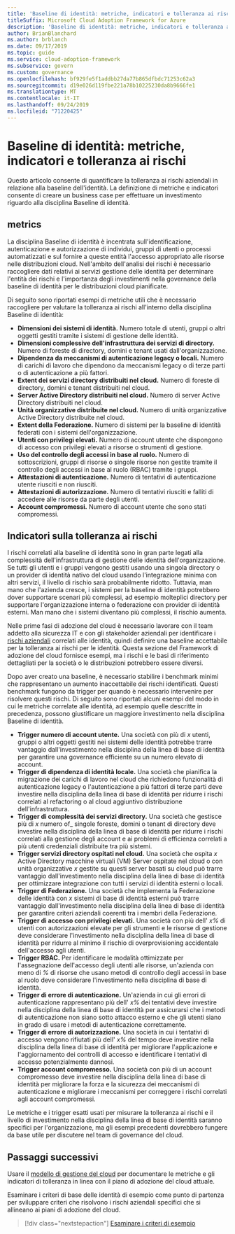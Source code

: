 ```yaml
---
title: 'Baseline di identità: metriche, indicatori e tolleranza ai rischi'
titleSuffix: Microsoft Cloud Adoption Framework for Azure
description: 'Baseline di identità: metriche, indicatori e tolleranza ai rischi'
author: BrianBlanchard
ms.author: brblanch
ms.date: 09/17/2019
ms.topic: guide
ms.service: cloud-adoption-framework
ms.subservice: govern
ms.custom: governance
ms.openlocfilehash: bf929fe5f1addbb27da77b865dfbdc71253c62a3
ms.sourcegitcommit: d19e026d119fbe221a78b10225230da8b9666fe1
ms.translationtype: MT
ms.contentlocale: it-IT
ms.lasthandoff: 09/24/2019
ms.locfileid: "71220425"
---
```

# <a name="identity-baseline-metrics-indicators-and-risk-tolerance"></a>Baseline di identità: metriche, indicatori e tolleranza ai rischi

Questo articolo consente di quantificare la tolleranza ai rischi aziendali in relazione alla baseline dell'identità. La definizione di metriche e indicatori consente di creare un business case per effettuare un investimento riguardo alla disciplina Baseline di identità.

## <a name="metrics"></a>metrics

La disciplina Baseline di identità è incentrata sull'identificazione, autenticazione e autorizzazione di individui, gruppi di utenti o processi automatizzati e sul fornire a queste entità l'accesso appropriato alle risorse nelle distribuzioni cloud. Nell'ambito dell'analisi dei rischi è necessario raccogliere dati relativi ai servizi gestione delle identità per determinare l'entità dei rischi e l'importanza degli investimenti nella governance della baseline di identità per le distribuzioni cloud pianificate.

Di seguito sono riportati esempi di metriche utili che è necessario raccogliere per valutare la tolleranza ai rischi all'interno della disciplina Baseline di identità:

- **Dimensioni dei sistemi di identità.** Numero totale di utenti, gruppi o altri oggetti gestiti tramite i sistemi di gestione delle identità.
- **Dimensioni complessive dell'infrastruttura dei servizi di directory.** Numero di foreste di directory, domini e tenant usati dall'organizzazione.
- **Dipendenza da meccanismi di autenticazione legacy o locali.** Numero di carichi di lavoro che dipendono da meccanismi legacy o di terze parti o di autenticazione a più fattori.
- **Extent dei servizi directory distribuiti nel cloud.** Numero di foreste di directory, domini e tenant distribuiti nel cloud.
- **Server Active Directory distribuiti nel cloud.** Numero di server Active Directory distribuiti nel cloud.
- **Unità organizzative distribuite nel cloud.** Numero di unità organizzative Active Directory distribuite nel cloud.
- **Extent della Federazione.** Numero di sistemi per la baseline di identità federati con i sistemi dell'organizzazione.
- **Utenti con privilegi elevati.** Numero di account utente che dispongono di accesso con privilegi elevati a risorse o strumenti di gestione.
- **Uso del controllo degli accessi in base al ruolo.** Numero di sottoscrizioni, gruppi di risorse o singole risorse non gestite tramite il controllo degli accessi in base al ruolo (RBAC) tramite i gruppi.
- **Attestazioni di autenticazione.** Numero di tentativi di autenticazione utente riusciti e non riusciti.
- **Attestazioni di autorizzazione.** Numero di tentativi riusciti e falliti di accedere alle risorse da parte degli utenti.
- **Account compromessi.** Numero di account utente che sono stati compromessi.

## <a name="risk-tolerance-indicators"></a>Indicatori sulla tolleranza ai rischi

I rischi correlati alla baseline di identità sono in gran parte legati alla complessità dell'infrastruttura di gestione delle identità dell'organizzazione. Se tutti gli utenti e i gruppi vengono gestiti usando una singola directory o un provider di identità nativo del cloud usando l'integrazione minima con altri servizi, il livello di rischio sarà probabilmente ridotto. Tuttavia, man mano che l'azienda cresce, i sistemi per la baseline di identità potrebbero dover supportare scenari più complessi, ad esempio molteplici directory per supportare l'organizzazione interna o federazione con provider di identità esterni. Man mano che i sistemi diventano più complessi, il rischio aumenta.

Nelle prime fasi di adozione del cloud è necessario lavorare con il team addetto alla sicurezza IT e con gli stakeholder aziendali per identificare i [rischi aziendali](./business-risks.md) correlati alle identità, quindi definire una baseline accettabile per la tolleranza ai rischi per le identità. Questa sezione del Framework di adozione del cloud fornisce esempi, ma i rischi e le basi di riferimento dettagliati per la società o le distribuzioni potrebbero essere diversi.

Dopo aver creato una baseline, è necessario stabilire i benchmark minimi che rappresentano un aumento inaccettabile dei rischi identificati. Questi benchmark fungono da trigger per quando è necessario intervenire per risolvere questi rischi. Di seguito sono riportati alcuni esempi del modo in cui le metriche correlate alle identità, ad esempio quelle descritte in precedenza, possono giustificare un maggiore investimento nella disciplina Baseline di identità.

- **Trigger numero di account utente.** Una società con più di _x_ utenti, gruppi o altri oggetti gestiti nei sistemi delle identità potrebbe trarre vantaggio dall'investimento nella disciplina della linea di base di identità per garantire una governance efficiente su un numero elevato di account.
- **Trigger di dipendenza di identità locale.** Una società che pianifica la migrazione dei carichi di lavoro nel cloud che richiedono funzionalità di autenticazione legacy o l'autenticazione a più fattori di terze parti deve investire nella disciplina della linea di base di identità per ridurre i rischi correlati al refactoring o al cloud aggiuntivo distribuzione dell'infrastruttura.
- **Trigger di complessità dei servizi directory.** Una società che gestisce più di _x_ numero of_ singole foreste, domini o tenant di directory deve investire nella disciplina della linea di base di identità per ridurre i rischi correlati alla gestione degli account e ai problemi di efficienza correlati a più utenti credenziali distribuite tra più sistemi.
- **Trigger servizi directory ospitati nel cloud.** Una società che ospita _x_ Active Directory macchine virtuali (VM) Server ospitate nel cloud o con unità organizzative _x_ gestite su questi server basati su cloud può trarre vantaggio dall'investimento nella disciplina della linea di base di identità per ottimizzare integrazione con tutti i servizi di identità esterni o locali.
- **Trigger di Federazione.** Una società che implementa la Federazione delle identità con _x_ sistemi di base di identità esterni può trarre vantaggio dall'investimento nella disciplina della linea di base di identità per garantire criteri aziendali coerenti tra i membri della Federazione.
- **Trigger di accesso con privilegi elevati.** Una società con più dell' _x%_ di utenti con autorizzazioni elevate per gli strumenti e le risorse di gestione deve considerare l'investimento nella disciplina della linea di base di identità per ridurre al minimo il rischio di overprovisioning accidentale dell'accesso agli utenti.
- **Trigger RBAC.** Per identificare le modalità ottimizzate per l'assegnazione dell'accesso degli utenti alle risorse, un'azienda con meno di _%_ di risorse che usano metodi di controllo degli accessi in base al ruolo deve considerare l'investimento nella disciplina di base di identità.
- **Trigger di errore di autenticazione.** Un'azienda in cui gli errori di autenticazione rappresentano più dell' _x%_ dei tentativi deve investire nella disciplina della linea di base di identità per assicurarsi che i metodi di autenticazione non siano sotto attacco esterno e che gli utenti siano in grado di usare i metodi di autenticazione correttamente.
- **Trigger di errore di autorizzazione.** Una società in cui i tentativi di accesso vengono rifiutati più dell' _x%_ del tempo deve investire nella disciplina della linea di base di identità per migliorare l'applicazione e l'aggiornamento dei controlli di accesso e identificare i tentativi di accesso potenzialmente dannosi.
- **Trigger account compromesso.** Una società con più di un account compromesso deve investire nella disciplina della linea di base di identità per migliorare la forza e la sicurezza dei meccanismi di autenticazione e migliorare i meccanismi per correggere i rischi correlati agli account compromessi.

Le metriche e i trigger esatti usati per misurare la tolleranza ai rischi e il livello di investimento nella disciplina della linea di base di identità saranno specifici per l'organizzazione, ma gli esempi precedenti dovrebbero fungere da base utile per discutere nel team di governance del cloud.

## <a name="next-steps"></a>Passaggi successivi

Usare il [modello di gestione del cloud](./template.md) per documentare le metriche e gli indicatori di tolleranza in linea con il piano di adozione del cloud attuale.

Esaminare i criteri di base delle identità di esempio come punto di partenza per sviluppare criteri che risolvono i rischi aziendali specifici che si allineano ai piani di adozione del cloud.

> [!div class="nextstepaction"]
> [Esaminare i criteri di esempio](./policy-statements.md)

